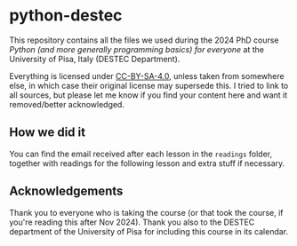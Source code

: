 # python-destec
This repository contains all the files we used during the 2024 PhD course *Python (and more generally programming basics) for everyone* at the University of Pisa, Italy (DESTEC Department).

Everything is licensed under [CC-BY-SA-4.0](https://creativecommons.org/licenses/by-sa/4.0/), unless taken from somewhere else, in which case their original license may supersede this. I tried to link to all sources, but please let me know if you find your content here and want it removed/better acknowledged.

## How we did it
You can find the email received after each lesson in the ``readings`` folder, together with readings for the following lesson and extra stuff if necessary.

## Acknowledgements
Thank you to everyone who is taking the course (or that took the course, if you're reading this after Nov 2024). Thank you also to the DESTEC department of the University of Pisa for including this course in its calendar.

